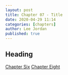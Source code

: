 ```yaml
---
layout: post
title: Chapter 07 - Title
date: 2020-04-29 11:14
categories: [chapters]
author: Lee Jordan
published: true
---
```


<h2>Heading</h2>

<div class="pagination">
    <a class="pagination-item older" href="https://novel.geraldleejordan.com/chapter-06/">Chapter Six</a>
      <a class="pagination-item newer" href="https://novel.geraldleejordan.com/chapter-08/">Chapter Eight</a>
</div>
